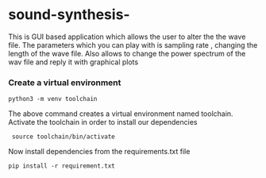# sound-synthesis-
This is GUI based application which allows the user to alter the the wave file. The parameters
which you can play with is sampling rate , changing the length of the wave file. Also allows
to change the power spectrum of the wav file and reply it with graphical plots

### Create a virtual environment
```
python3 -m venv toolchain
```
The above command creates a virtual environment named toolchain. Activate the toolchain
in order to install our dependencies 
 
```
 source toolchain/bin/activate
```
Now install dependencies from the requirements.txt file

```text
pip install -r requirement.txt
```